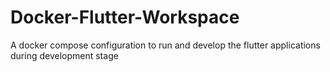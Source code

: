 # Docker-Flutter-Workspace
A docker compose configuration to run and develop the flutter applications during development stage

